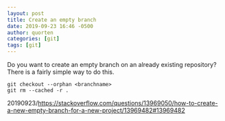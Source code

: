 ```yaml
---
layout: post
title: Create an empty branch
date: 2019-09-23 16:46 -0500
author: quorten
categories: [git]
tags: [git]
---
```


Do you want to create an empty branch on an already existing
repository?  There is a fairly simple way to do this.

```
git checkout --orphan <branchname>
git rm --cached -r .
```

20190923/https://stackoverflow.com/questions/13969050/how-to-create-a-new-empty-branch-for-a-new-project/13969482#13969482
